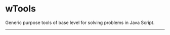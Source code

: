 # wTools

Generic purpose tools of base level for solving problems in Java Script.

_ _ _ _ _ _





































































































